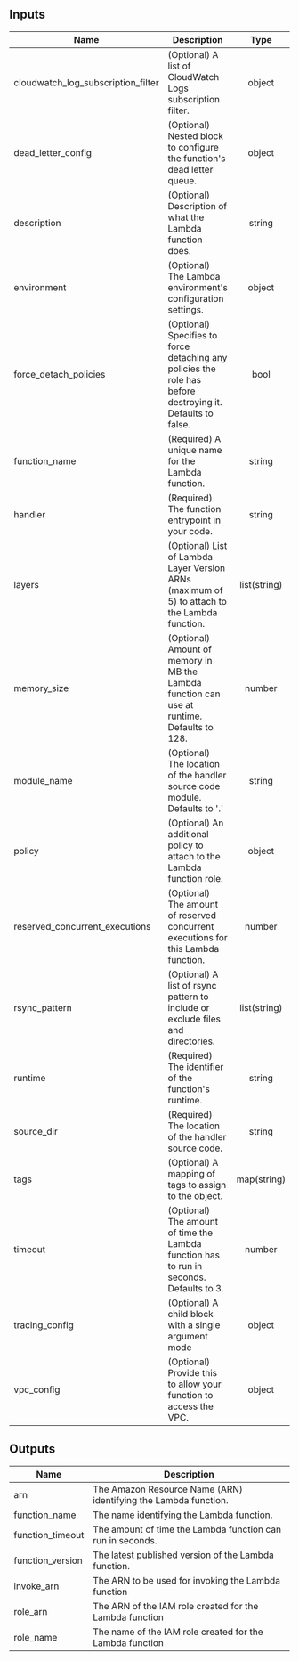 ## Inputs

| Name | Description | Type | Default | Required |
|------|-------------|:----:|:-----:|:-----:|
| cloudwatch_log_subscription_filter | (Optional) A list of CloudWatch Logs subscription filter. | object | `null` | no |
| dead_letter_config | (Optional) Nested block to configure the function's dead letter queue. | object | `null` | no |
| description | (Optional) Description of what the Lambda function does. | string | `null` | no |
| environment | (Optional) The Lambda environment's configuration settings. | object | `null` | no |
| force_detach_policies | (Optional) Specifies to force detaching any policies the role has before destroying it. Defaults to false. | bool | `false` | no |
| function_name | (Required) A unique name for the Lambda function. | string | - | yes |
| handler | (Required) The function entrypoint in your code. | string | - | yes |
| layers | (Optional) List of Lambda Layer Version ARNs (maximum of 5) to attach to the Lambda function. | list(string) | `null` | no |
| memory_size | (Optional) Amount of memory in MB the Lambda function can use at runtime. Defaults to 128. | number | `128` | no |
| module_name | (Optional) The location of the handler source code module. Defaults to '.' | string | `.` | no |
| policy | (Optional) An additional policy to attach to the Lambda function role. | object | `null` | no |
| reserved_concurrent_executions | (Optional) The amount of reserved concurrent executions for this Lambda function. | number | `null` | no |
| rsync_pattern | (Optional) A list of rsync pattern to include or exclude files and directories. | list(string) | `<list>` | no |
| runtime | (Required) The identifier of the function's runtime. | string | - | yes |
| source_dir | (Required) The location of the handler source code. | string | - | yes |
| tags | (Optional) A mapping of tags to assign to the object. | map(string) | `null` | no |
| timeout | (Optional) The amount of time the Lambda function has to run in seconds. Defaults to 3. | number | `3` | no |
| tracing_config | (Optional) A child block with a single argument mode | object | `null` | no |
| vpc_config | (Optional) Provide this to allow your function to access the VPC. | object | `null` | no |

## Outputs

| Name | Description |
|------|-------------|
| arn | The Amazon Resource Name (ARN) identifying the Lambda function. |
| function_name | The name identifying the Lambda function. |
| function_timeout | The amount of time the Lambda function can run in seconds. |
| function_version | The latest published version of the Lambda function. |
| invoke_arn | The ARN to be used for invoking the Lambda function |
| role_arn | The ARN of the IAM role created for the Lambda function |
| role_name | The name of the IAM role created for the Lambda function |

